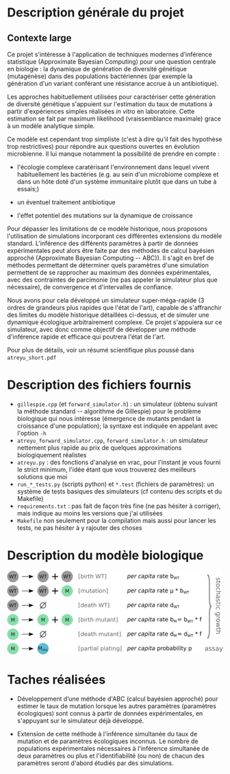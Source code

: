 # Description générale du projet

## Contexte large

Ce projet s'intéresse à l'application de techniques modernes d’inférence statistique (Approximate Bayesian Computing) pour une question centrale en biologie : la dynamique de génération de diversité génétique (mutagénèse) dans des populations bactériennes (par exemple la génération d'un variant conférant une résistance accrue à un antibiotique).

Les approches habituellement utilisées pour caractériser cette génération de diversité génétique s'appuient sur l'estimation du taux de mutations à partir d'expériences simples réalisées *in vitro* en laboratoire. Cette estimation se fait par maximum likelihood (vraissemblance maximale) grace à un modèle analytique simple.

Ce modèle est cependant trop simpliste (c'est à dire qu'il fait des hypothèse trop restrictives) pour répondre aux questions ouvertes en évolution microbienne. Il lui manque notamment la possibilité de prendre en compte :

- l'écologie complexe caratérisant l'environnement dans lequel vivent habituellement les bactéries (e.g. au sein d'un microbiome complexe et dans un hôte doté d'un système immunitaire plutôt que dans un tube à essais;)

- un éventuel traitement antibiotique

- l'effet potentiel des mutations sur la dynamique de croissance


Pour dépasser les limitations de ce modèle historique, nous proposons l'utilisation de simulations incorporant ces différentes extensions du modèle standard. L'inférence des différents paramètres à partir de données expérimentales peut alors être faite par des méthodes de calcul bayésien approché (Approximate Bayesian Computing -- ABC)). Il s'agit en bref de méthodes permettant de déterminer quels paramètres d'une simulation permettent de se rapprocher au maximum des données expérimentales, avec des contraintes de parcimonie (ne pas appeler le simulateur plus que nécessaire), de convergence et d'intervalles de confiance.

Nous avons pour cela développé un simulateur super-méga-rapide (3 ordres de grandeurs plus rapides que l'état de l'art), capable de s'affranchir des limites du modèle historique détaillées ci-dessus, et de simuler une dynamique écologique arbitrairement complexe. Ce projet s'appuiera sur ce simulateur, avec donc comme objectif de développer une méthode d'inférence rapide et efficace qui poutrera l'état de l'art.

Pour plus de détails, voir un résumé scientifique plus poussé dans `atreyu_short.pdf`


# Description des fichiers fournis

- `gillespie.cpp` (et `forward_simulator.h`) : un simulateur (obtenu suivant la méthode standard -- algorithme de Gillespie) pour le problème biologique qui nous intéresse (émergence de mutants pendant la croissance d'une population); la syntaxe est indiquée en appelant avec l'option `-h`
- `atreyu_forward_simulator.cpp`, `forward_simulator.h` : un simulateur nettement plus rapide au prix de quelques approximations biologiquement réalistes
- `atreyu.py` : des fonctions d'analyse en vrac, pour l'instant je vous fourni le strict minimum, l'idée étant que vous trouverez des meilleurs solutions que moi
- `run_*_tests.py` (scripts python) et `*.test` (fichiers de paramètres): un système de tests basiques des simulateurs (cf contenu des scripts et du Makefile)
- `requirements.txt` : pas fait de façon très fine (ne pas hésiter à corriger), mais indique au moins les versions que j'ai utilisées
- `Makefile` non seulement pour la compilation mais aussi pour lancer les tests, ne pas hésiter à y rajouter des choses

# Description du modèle biologique
![description du modèle biologique de croissance avec mutation](model.png)

# Taches  réalisées


- Développement d’une méthode d'ABC (calcul bayésien approché) pour estimer le taux de mutation lorsque les autres paramètres (paramètres écologiques) sont connus à partir de données expérimentales, en s'appuyant sur le simulateur déjà développé.

- Extension de cette méthode à l'inférence simultanée du taux de mutation et de paramètres écologiques inconnus. Le nombre de populations expérimentales nécessaires à l'inférence simultanée de deux paramètres ou plus et l'identifiabilité (ou non) de chacun des paramètres seront d'abord étudiés par des simulations.



